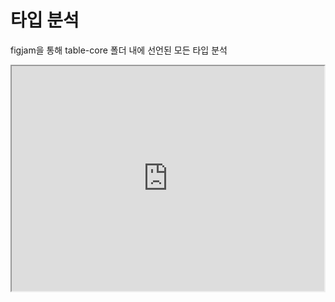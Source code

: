 # 타입 분석

figjam을 통해 table-core 폴더 내에 선언된 모든 타입 분석

<iframe src="https://www.figma.com/board/0R4jnf1gv5yP8AsWMp7ACL/Untitled?node-id=0-1&t=ylFlYPbxjI7wgMOA-1" width="500" height="360"></iframe>

